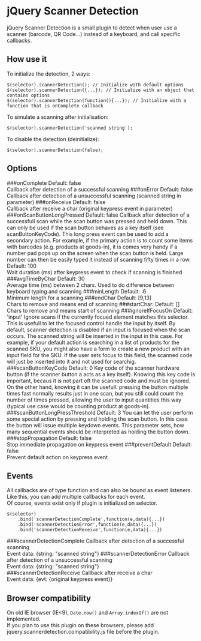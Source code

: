 jQuery Scanner Detection
========================

jQuery Scanner Detection is a small plugin to detect when user use a scanner (barcode, QR Code...) instead of a keyboard, and call specific callbacks.


How use it
----------
To initialize the detection, 2 ways:

    $(selector).scannerDetection(); // Initialize with default options
    $(selector).scannerDetection({...}); // Initialize with an object that contains options
    $(selector).scannerDetection(function(){...}); // Initialize with a function that is onComplete callback
    
To simulate a scanning after initialisation:

    $(selector).scannerDetection('scanned string');
	
To disable the detection (deinitialize):

    $(selector).scannerDetection(false);


Options
-------
###onComplete
Default: false  
Callback after detection of a successful scanning
###onError
Default: false  
Callback after detection of a unsuccessful scanning (scanned string in parameter)
###onReceive
Default: false  
Callback after receive a char (original keypress event in parameter)
###onScanButtonLongPressed
Default: false
Callback after detection of a successfull scan while the scan button was pressed and held down. This can only be used if the scan button behaves as a key itself (see scanButtonKeyCode). This long press event can be used to add a secondary action. For example, if the primary action is to count some items with barcodes (e.g. products at goods-in), it is comes very handy if a number pad pops up on the screen when the scan button is held. Large number can then be easily typed it instead of scanning fifty times in a row. 
Default: 100  
Wait duration (ms) after keypress event to check if scanning is finished
###avgTimeByChar
Default: 30  
Average time (ms) between 2 chars. Used to do difference between keyboard typing and scanning
###minLength
Default: :6  
Minimum length for a scanning
###endChar
Default: [9,13]  
Chars to remove and means end of scanning
###startChar:
Default: []
Chars to remove and means start of scanning
###ignoreIfFocusOn
Default: 'input'
Ignore scans if the currently focued element matches this selector. This is usefull to let the focused control handle the input by itself. By default, scanner detection is disabled if an input is focused when the scan occurs. The scanned string will be inserted in the input in this case.  For example, if your default action is searching in a list of products for the scanned SKU, you might also have a form to create a new product with an input field for the SKU. If the user sets focus to this field, the scanned code will just be inserted into it and not used for searchig.
###scanButtonKeyCode
Default: 0
Key code of the scanner hardware button (if the scanner button a acts as a key itself). Knowing this key code is important, becaus it is not part oft the scanned code and must be ignored. On the other hand, knowing it can be usefull: pressing the button multiple times fast normally results just in one scan, but you still could count the number of times pressed, allowing the user to input quantities this way (typical use case would be counting product at goods-in). 
###scanButtonLongPressThreshold
Default: 3
You can let the user perform some special action by pressing and holding the scan button. In this case the button will issue multiple keydown events. This parameter sets, how many sequential events should be interpreted as holding the button down.  
###stopPropagation
Default: false  
Stop immediate propagation on keypress event
###preventDefault
Default: false  
Prevent default action on keypress event


Events
------
All callbacks are of type function and can also be bound as event listeners.  
Like this, you can add multiple callbacks for each event.  
Of course, events exist only if plugin is initialized on selector.

    $(selector)
        .bind('scannerDetectionComplete',function(e,data){...})
        .bind('scannerDetectionError',function(e,data){...})
        .bind('scannerDetectionReceive',function(e,data){...})

###scannerDetectionComplete
Callback after detection of a successful scanning  
Event data: {string: "scanned string"}
###scannerDetectionError
Callback after detection of a unsuccessful scanning  
Event data: {string: "scanned string"}  
###scannerDetectionReceive
Callback after receive a char  
Event data: {evt: {original keypress event}}


Browser compatibility
---------------------
On old IE browser (IE<9), `Date.now()` and `Array.indexOf()` are not implemented.  
If you plan to use this plugin on these browsers, please add jquery.scannerdetection.compatibility.js file before the plugin.
